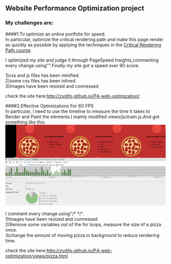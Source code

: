 ## Website Performance Optimization project

### My challenges are:
####1.To optimize an online portfolio for speed. <br>
In particular, optimize the critical rendering path and make this page render as quickly as possible by applying the techniques in the [Critical Rendering Path course](https://www.udacity.com/course/ud884).<br>

I optimized my site and judge it through PageSpeed Insights,commenting every change using"<!-- -->".Finally my site got a speed over 90 score.<br>

1)css and js files has been minified.<br>
2)some css files has been inlined <br>
3)Images have been resized and comressed<br>

check the site here:http://zvdifo.github.io/P4-web-optimization/

####2.Effective Optimizations For 60 FPS<br>
In particular, I need to use the timeline to measure the time it takes to Render and Paint the elements.I mainly modified views/js/main.js.And got something like this.
![alt tag](https://github.com/zvdifo/P4-web-optimization/blob/gh-pages/img/timeline.PNG)

I comment every change using"/* */".<br>
1)Images have been resized and comressed<br>
2)Remove some variables out of the for loops, measure the size of a pizza once.<br>
3)change the amount of moving pizza in background to reduce rendering time.<br>

check the site here:http://zvdifo.github.io/P4-web-optimization/views/pizza.html
